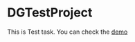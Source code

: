 # DGTestProject

This is Test task. You can check the [demo](https://appetize.io/app/4zcmwkwt3fyt3hpy0wx04menbw)
